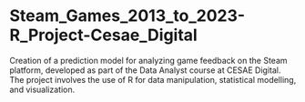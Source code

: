 # Steam_Games_2013_to_2023-R_Project-Cesae_Digital
Creation of a prediction model for analyzing game feedback on the Steam platform, developed as part of the Data Analyst course at CESAE Digital. The project involves the use of R for data manipulation, statistical modelling, and visualization.
